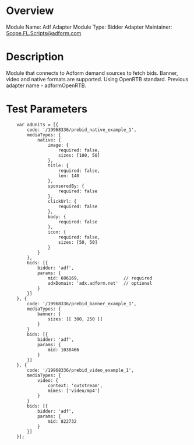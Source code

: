 # Overview

Module Name: Adf Adapter
Module Type: Bidder Adapter
Maintainer: Scope.FL.Scripts@adform.com

# Description

Module that connects to Adform demand sources to fetch bids.
Banner, video and native formats are supported. Using OpenRTB standard. Previous adapter name - adformOpenRTB.

# Test Parameters
```
    var adUnits = [{
        code: '/19968336/prebid_native_example_1',
        mediaTypes: {
            native: {
                image: {
                    required: false,
                    sizes: [100, 50]
                },
                title: {
                    required: false,
                    len: 140
                },
                sponsoredBy: {
                    required: false
                },
                clickUrl: {
                    required: false
                },
                body: {
                    required: false
                },
                icon: {
                    required: false,
                    sizes: [50, 50]
                }
            }
        },
        bids: [{
            bidder: 'adf',
            params: {
                mid: 606169,                 // required
                adxDomain: 'adx.adform.net'  // optional
            }
        }]
    }, {
        code: '/19968336/prebid_banner_example_1',
        mediaTypes: {
            banner: {
                sizes: [[ 300, 250 ]]
            }
        }
        bids: [{
            bidder: 'adf',
            params: {
                mid: 1038466
            }
        }]
    }, {
        code: '/19968336/prebid_video_example_1',
        mediaTypes: {
            video: {
                context: 'outstream',
                mimes: ['video/mp4']
            }
        }
        bids: [{
            bidder: 'adf',
            params: {
                mid: 822732
            }
        }]
    }];
```
